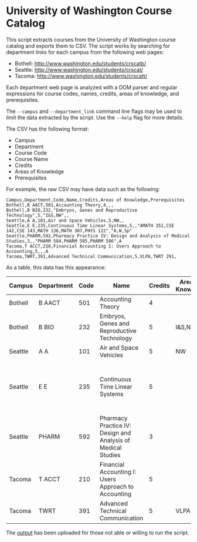# University of Washington Course Catalog

This script extracts courses from the University of Washington course catalog and exports them to CSV. The script works by searching for department links for each campus from the following web pages:

* Bothell: http://www.washington.edu/students/crscatb/
* Seattle: http://www.washington.edu/students/crscat/
* Tacoma: http://www.washington.edu/students/crscatt/

Each department web page is analyzed with a DOM parser and regular expressions for course codes, names, credits, areas of knowledge, and prerequisites.

The ```--campus``` and ```--department_link``` command line flags may be used to limit the data extracted by the script. Use the ```--help``` flag for more details.

The CSV has the following format:

* Campus
* Department
* Course Code
* Course Name
* Credits
* Areas of Knowledge
* Prerequisites

For example, the raw CSV may have data such as the following:

```
Campus,Department,Code,Name,Credits,Areas of Knowledge,Prerequisites
Bothell,B AACT,501,Accounting Theory,4,,,
Bothell,B BIO,232,"Embryos, Genes and Reproductive Technology",5,"I&S,NW",,
Seattle,A A,101,Air and Space Vehicles,5,NW,,
Seattle,E E,235,Continuous Time Linear Systems,5,,"AMATH 351,CSE 142,CSE 143,MATH 136,MATH 307,PHYS 122","A,W,Sp"
Seattle,PHARM,592,Pharmacy Practice IV: Design and Analysis of Medical Studies,3,,"PHARM 584,PHARM 585,PHARM 586",A
Tacoma,T ACCT,210,Financial Accounting I: Users Approach to Accounting,5,,,A
Tacoma,TWRT,391,Advanced Technical Communication,5,VLPA,TWRT 291,
```

As a table, this data has this appearance:

| Campus | Department | Code | Name | Credits | Areas of Knowledge | Prerequisites | Offered |
| ------ | ---------- | ---- | ---- | ------- | ------------------ | ------------- | ------- |
| Bothell | B AACT | 501 | Accounting Theory | 4 | | | |
| Bothell | B BIO | 232 | Embryos, Genes and Reproductive Technology | 5 | I&S,NW | | |
| Seattle | A A | 101 | Air and Space Vehicles | 5 | NW | | |
| Seattle | E E | 235 | Continuous Time Linear Systems | 5 | | AMATH 351,CSE 142,CSE 143,MATH 136,MATH 307,PHYS 122 | A,W,Sp |
| Seattle | PHARM | 592 | Pharmacy Practice IV: Design and Analysis of Medical Studies | 3 | | PHARM 584,PHARM 585,PHARM 586 | |
| Tacoma | T ACCT | 210 | Financial Accounting I: Users Approach to Accounting | 5 | | | A |
| Tacoma | TWRT | 391 | Advanced Technical Communication | 5 | VLPA | TWRT 291 | |

The [output](uwcourses.csv) has been uploaded for those not able or willing to run the script.

